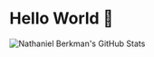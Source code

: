 # Hello World 👋
<img align="center" src="https://github-readme-stats-nine-rose-15.vercel.app/api?username=jnberkman&show_icons=true&theme=dracula" alt="Nathaniel Berkman's GitHub Stats" />
